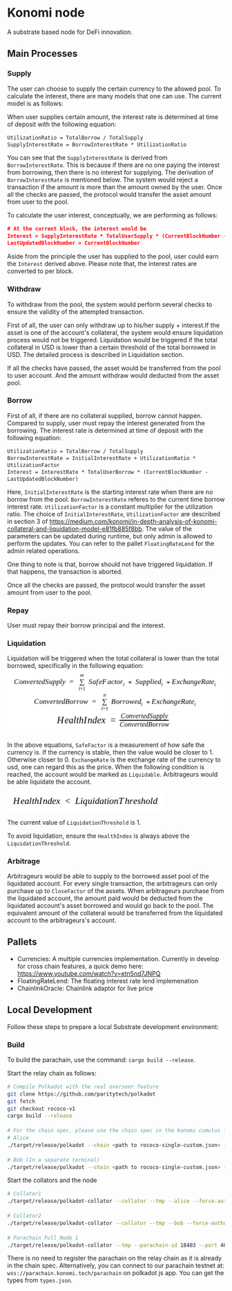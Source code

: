 # Konomi node

A substrate based node for DeFi innovation.

## Main Processes
### Supply
The user can choose to supply the certain currency to the allowed pool. To calculate the interest, there are many models that one can use. The current model is as follows:

When user supplies certain amount, the interest rate is determined at time of deposit with the following equation:
```
UtilizationRatio = TotalBorrow / TotalSupply
SupplyInterestRate = BorrowInterestRate * UtilizationRatio
```
You can see that the `SupplyInterestRate` is derived from `BorrowInterestRate`. This is because if there are no one paying the interest from borrowing, then there is no interest for supplying. The derivation of `BorrowInterestRate` is mentioned below. The system would reject a transaction if the amount is more than the amount owned by the user. Once all the checks are passed, the protocol would transfer the asset amount from user to the pool.

To calculate the user interest, conceptually, we are performing as follows:
```json
# At the current block, the interest would be
Interest = SupplyInterestRate * TotalUserSupply * (CurrentBlockNumber - LastUpdatedBlockNumber)
LastUpdatedBlockNumber = CurrentBlockNumber
```
Aside from the principle the user has supplied to the pool, user could earn the `Interest` derived above. Please note that, the interest rates are converted to per block.

### Withdraw
To withdraw from the pool, the system would perform several checks to ensure the validity of the attempted transaction.

First of all, the user can only withdraw up to his/her supply + interest.If the asset is one of the account's collateral, the system would ensure liquidation process would not be triggered. Liquidation would be triggered if the total collateral in USD is lower than a certain threshold of the total borrowed in USD. The detailed process is described in Liquidation section.

If all the checks have passed, the asset would be transferred from the pool to user account. And the amount withdraw would deducted from the asset pool.

### Borrow
First of all, if there are no collateral supplied, borrow cannot happen. Compared to supply, user must repay the interest generated from the borrowing. The interest rate is determined at time of deposit with the following equation:
```
UtilizationRatio = TotalBorrow / TotalSupply
BorrowInterestRate = InitialInterestRate + UtilizationRatio * UtilizationFactor
Interest = InterestRate * TotalUserBorrow * (CurrentBlockNumber - LastUpdatedBlockNumber)
```
Here, `InitialInterestRate` is the starting interest rate when there are no borrow from the pool. `BorrowInterestRate` referes to the current time borrow interest rate. `UtilizationFactor` is a constant multiplier for the utilization ratio. The choice of `InitialInterestRate`, `UtilizationFactor` are described in section 3 of https://medium.com/konomi/in-depth-analysis-of-konomi-collateral-and-liquidation-model-e81fb885f8bb. The value of the parameters can be updated during runtime, but only admin is allowed to perform the updates. You can refer to the pallet `FloatingRateLend` for the admin related operations.

One thing to note is that, borrow should not have triggered liquidation. If that happens, the transaction is aborted.

Once all the checks are passed, the protocol would transfer the asset amount from user to the pool.

### Repay
User must repay their borrow principal and the interest.

### Liquidation
Liquidation will be triggered when the total collateral is lower than the total borrowed, specifically in the following equation:
![equations/liquidation_0](equations/liquidation_0.png)

In the above equations, `SafeFactor` is a measurement of how safe the currency is. If the currency is stable, then the value would be closer to 1. Otherwise closer to 0. `ExchangeRate` is the exchange rate of the currency to usd, one can regard this as the price. When the following condition is reached, the account would be marked as `Liquidable`. Arbitrageurs would be able liquidate the account.

![equations/liquidation_1](equations/liquidation_1.png)

The current value of `LiquidationThreshold` is 1.

To avoid liquidation, ensure the `HealthIndex` is always above the `LiquidationThreshold`.

### Arbitrage
Arbitrageurs would be able to supply to the borrowed asset pool of the liquidated account. For every single transaction, the arbitrageurs can only purchase up to `CloseFactor` of the assets. When arbitrageurs purchase from the liquidated account, the amount paid would be deducted from the liquidated account's asset borrowed and would go back to the pool. The equivalent amount of the collateral would be transferred from the liquidated account to the arbitrageurs's account.

## Pallets
- Currencies: A multiple currencies implementation. Currently in develop for cross chain features, a quick demo here: https://www.youtube.com/watch?v=etn5nd7JNPQ
- FloatingRateLend: The floating interest rate lend implemenation
- ChainlinkOracle: Chainlink adaptor for live price

## Local Development

Follow these steps to prepare a local Substrate development environment:

### Build
To build the parachain, use the command: `cargo build --release`.

Start the relay chain as follows:
```bash
# Compile Polkadot with the real overseer feature
git clone https://github.com/paritytech/polkadot
git fetch
git checkout rococo-v1
cargo build --release

# For the chain spec, please use the chain spec in the konomi cumulus folder: rococo-single-custom.json
# Alice
./target/release/polkadot --chain <path to rococo-single-custom.json> --alice --tmp

# Bob (In a separate terminal)
./target/release/polkadot --chain <path to rococo-single-custom.json> --bob --tmp --port 30334
```

Start the collators and the node
```bash
# Collator1
./target/release/polkadot-collator --collator --tmp --alice --force-authoring --parachain-id 18403 --port 40335 --ws-port 9946 --rpc-methods Unsafe --ws-external --rpc-cors all -- --execution wasm --chain <path to rococo-single-custom.json> --port 30335

# Collator2
./target/release/polkadot-collator --collator --tmp --bob --force-authoring --parachain-id 18403 --port 40336 --ws-port 9947 --rpc-methods Unsafe --ws-external --rpc-cors all -- --execution wasm --chain <path to rococo-single-custom.json> --port 30336

# Parachain Full Node 1
./target/release/polkadot-collator --tmp --parachain-id 18403 --port 40337 --ws-port 9948 --rpc-port 9929 --rpc-methods Unsafe --ws-external --rpc-cors all -- --execution wasm --chain <path to rococo-single-custom.json> --port 30337
```

There is no need to register the parachain on the relay chain as it is already in the chain spec. Alternatively, you can connect to our parachain testnet at: `wss://parachain.konomi.tech/parachain` on polkadot js app. You can get the types from `types.json`.
